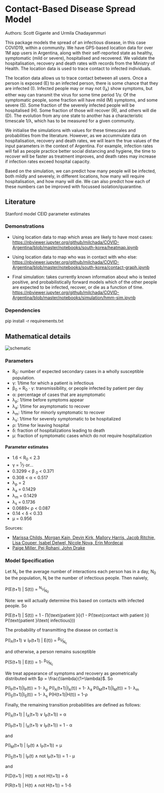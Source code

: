 # Contact-Based Disease Spread Model

Authors: Scott Gigante and Urmila Chadayammuri

This package models the spread of an infectious disease, in this case COVID19, within a community. We have GPS-based location data for over 1M app users in Argentina, along with their self-reported state as healthy, symptomatic (mild or severe), hospitalised and recovered. We validate the hospitalisation, recovery and death rates with records from the Ministry of Health. The location data is used to trace contact to infected individuals. 

The location data allows us to trace contact between all users. Once a person is exposed (E) to an infected person, there is some chance that they are infected (I). Infected people may or may not (I<sub>A</sub>) show symptoms, but either way can transmit the virus for some time period 1/&gamma;. Of the symptomatic people, some fraction will have mild (M) symptoms, and some severe (S). Some fraction of the severely infected people will be hospitalised (H). Some fraction of those will recover (R), and others will die (D). The evolution from any one state to another has a characteristic timescale 1/&lambda;, which has to be measured for a given community.

We initialise the simulations with values for these timescales and probabilities from the literature. However, as we accummulate data on hospitalisation, recovery and death rates, we will learn the true values of the input parameters in the context of Argentina. For example, infection rates will fall as people practice better social distancing and hygiene, the time to recover will be faster as treatment improves, and death rates may increase if infection rates exceed hospital capacity. 

Based on the simulation, we can predict how many people will be infected, both mildly and severely, in different locations, how many will require hospitalisation, and how many will die. We can also predict how each of these numbers can be improved with focussed isolation/quarantine. 

## Literature
Stanford model
CEID parameter estimates


### Demonstrations
* Using location data to map which areas are likely to have most cases: https://nbviewer.jupyter.org/github/milchada/COVID-Argentina/blob/master/notebooks/south-korea/heatmap.ipynb

* Using location data to map who was in contact with who else: https://nbviewer.jupyter.org/github/milchada/COVID-Argentina/blob/master/notebooks/south-korea/contact-graph.ipynb

* Final simulation: takes currently known information about who is tested positive, and probabilistically forward models which of the other people are expected to be infected, recover, or die as a function of time. https://nbviewer.jupyter.org/github/milchada/COVID-Argentina/blob/master/notebooks/simulation/hmm-sim.ipynb

### Dependencies


pip install -r requirements.txt


## Mathematical details

![schematic](https://covid-measures.github.io/model_schematic.png)

### Parameters

* R<sub>0</sub>: number of expected secondary cases in a wholly susceptible population.
* &gamma;: 1/time for which a patient is infectious
* &beta;<sub>0</sub> = R<sub>0</sub> &sdot; &gamma;: transmissibility, or people infected by patient per day
* &alpha;: percentage of cases that are asymptomatic
* &lambda;<sub>p</sub>: 1/time before symptoms appear
* &lambda;<sub>a</sub>: 1/time for asymptomatic to recover
* &lambda;<sub>m</sub>: 1/time for minorly symptomatic to recover
* &lambda;<sub>s</sub>: 1/time for severely symptomatic to be hospitalized
* &rho;: 1/time for leaving hospital
* &delta;: fraction of hospitalizations leading to death
* &mu;: fraction of symptomatic cases which do not require hospitalization

#### Parameter estimates

* 1.6 < R<sub>0</sub> < 2.3
* &gamma; = <sup>1</sup>&frasl;<sub>7</sub> or...
* 0.3299 < &beta; <sub>0</sub> < 0.371
* 0.308 < &alpha; < 0.517
* &lambda;<sub>p</sub> = 2
* &lambda;<sub>a</sub> = 0.1429
* &lambda;<sub>m</sub> = 0.1429
* &lambda;<sub>s</sub> = 0.1736
* 0.0689< &rho; < 0.087
* 0.14 < &delta; < 0.33
* &mu; = 0.956

Sources:
* [Marissa Childs, Morgan Kain, Devin Kirk, Mallory Harris, Jacob Ritchie, Lisa Couper, Isabel Delwel, Nicole Nova, Erin Mordecai](https://github.com/morgankain/COVID_interventions/blob/master/covid_params.csv)
* [Paige Miller, Pej Rohani, John Drake](http://2019-coronavirus-tracker.com/parameters-supplement.html)

### Model Specification

Let N<sub>c</sub> be the average number of interactions each person has in a day, N<sub>0</sub> be the population, N<sub>i</sub> be the number of infectious people. Then naively,

P(E(t+1) | S(t)) = <sup>N<sub>c</sub></sup>&frasl;<sub>N<sub>0</sub></sub>

Note: we will actually determine this based on contacts with infected people. So

P(E(t+1) | S(t)) = 1 - &prod;{\text{patient }i}(1 - P(\text{contact with patient }i) P(\text{patient }i\text{ infectious}))

The probability of transmitting the disease on contact is

P(I<sub>A</sub>(t+1) &or; I<sub>P</sub>(t+1) | E(t)) = <sup>&beta;<sub>0</sub></sup>&frasl;<sub>N<sub>c</sub></sub>

and otherwise, a person remains susceptible

P(S(t+1) | E(t)) = 1- <sup>&beta;<sub>0</sub></sup>&frasl;<sub>N<sub>c</sub></sub> 

We treat appearance of symptoms and recovery as geometrically distributed with $p = \frac{\lambda}{1+\lambda}$. So

P(I<sub>P</sub>(t+1)|I<sub>P</sub>(t)) = 1- &lambda;<sub>p</sub>
P(I<sub>A</sub>(t+1)|I<sub>A</sub>(t)) = 1- &lambda;<sub>a</sub>
P(I<sub>M</sub>(t+1)|I<sub>M</sub>(t)) = 1- &lambda;<sub>m</sub>
P(I<sub>S</sub>(t+1)|I<sub>S</sub>(t)) = 1- &lambda;<sub>s</sub>
P(H(t+1)|H(t)) = 1-&rho;

Finally, the remaining transition probabilities are defined as follows:

P(I<sub>A</sub>(t+1) | I<sub>A</sub>(t+1) &or; I<sub>P</sub>(t+1)) = &alpha;

P(I<sub>P</sub>(t+1) | I<sub>A</sub>(t+1) &or; I<sub>P</sub>(t+1)) = 1 - &alpha;

and

P(I<sub>M</sub>(t+1) | I<sub>P</sub>(t) &and; I<sub>P</sub>(t+1)) = &mu;

P(I<sub>S</sub>(t+1) | I<sub>P</sub>(t) &and; not I<sub>P</sub>(t+1)) = 1 - &mu;

and

P(D(t+1) | H(t) &and; not H(t+1)) = &delta;

P(R(t+1) | H(t) &and; not H(t+1)) = 1-&delta;
